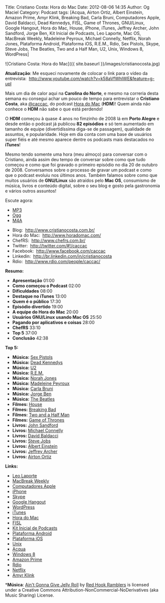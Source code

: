 Title: Cristiano Costa: Hora do Mac
Date: 2012-08-06 14:35
Author: Og Maciel
Category: Podcast
tags: [Acqua, Airton Ortiz, Albert Einstein, Amazon Prime, Amyr Klink, Breaking Bad, Carla Bruni, Computadores Apple, David Baldacci, Dead Kennedys, FISL, Game of Thrones, GNU/Linux, Google Hangout, Hora do Mac, House, iPhone, iTunes, Jeffrey Archer, John Sandford, Jorge Ben, Kit Inicial de Podcasts, Leo Laporte, Mac OS, MacBreak Weekly, Madeleine Peyroux, Michael Connelly, Netflix, Norah Jones, Plataforma Android, Plataforma iOS, R.E.M., Rdio, Sex Pistols, Skype, Steve Jobs, The Beatles, Two and a Half Man, U2, Unix, Windows 8, WordPress]

![Cristiano Costa: Hora do Mac]({{ site.baseurl }}/images/cristianocosta.jpg)


**Atualização**: Me esqueci novamente de colocar o link para o vídeo da
entrevista:  <http://www.youtube.com/watch?v=k58aVfWhIWE&feature=g-upl>

Mais um dia de calor aqui na **Carolina do Norte**, e mesmo na correria
desta semana eu consegui achar um pouco de tempo para entrevistar o
**Cristiano Costa**, aka
[@caccac](http://twitter.com/#!/caccac "http://twitter.com/#!/caccac"),
do podcast [Hora do
Mac](http://www.horadomac.com/ "http://www.horadomac.com/") (**HDM**)!
Quem ainda não conhece o **HDM** não sabe o que está perdendo!

O **HDM** começou à quase 4 anos no fimzinho de 2008 lá em **Porto
Alegre** e desde então o podcast já publicou **82 episódios** e só tem
aumentado em tamanho de equipe (divertidíssima diga-se de passagem),
qualidade de assuntos, e popularidade. Hoje em dia conta com uma base de
usuários super fiéis e até mesmo aparece dentre os podcasts mais
destacados no **iTunes**!

Mesmo tendo somente uma hora (meu almoço) para conversar com o
Cristiano, ainda assim deu tempo de conversar sobre como que tudo
começou e como que foi gravado o primeiro episódio no dia 20 de outubro
de 2008. Conversamos sobre o processo de gravar um podcast e como que o
podcast evoluiu nos últimos anos. Também falamos sobre como que muitos
usuários de **GNU/Linux** são atraídos pelo **Mac OS**, consumismo de
música, livros e conteúdo digital, sobre o seu blog e gosto pela
gastronomia e vários outros assuntos!

Escute agora:
* [MP3](http://downloads.ogmaciel.com/castalio-podcast-42.mp3)
* [Ogg](http://downloads.ogmaciel.com/castalio-podcast-42.ogg)
* [M4A](http://downloads.ogmaciel.com/castalio-podcast-42.m4a)

-   Blog:  <http://www.cristianocosta.com.br/>
-   Hora do Mac:  <http://www.horadomac.com/>
-   ChefRS:  <http://www.chefrs.com.br/>
-   Twitter:  <http://twitter.com/#!/caccac>
-   Facebook:  <http://www.facebook.com/caccac>
-   Linkedin:  <http://br.linkedin.com/in/cristianocosta>
-   Rdio:  <http://www.rdio.com/people/caccac/>

**Resumo:**

-   **Apresentação** 01:00
-   **Como começou o Podcast** 02:00
-   **Dificuldades** 08:00
-   **Destaque no iTunes** 13:00
-   **Quem é o público** 17:30
-   **Episódio divertido** 19:00
-   **A equipe do Hora do Mac** 20:00
-   **Usuários GNU/Linux usando Mac OS** 25:50
-   **Pagando por aplicativos e coisas** 28:00
-   **ChefRS** 33:10
-   **Top 5** 37:00
-   **Conclusão** 42:38

**Top 5:**

-   **Música:** [Sex Pistols](http://www.last.fm/search?q=Sex+Pistols)
-   **Música:** [Dead
    Kennedys](http://www.last.fm/search?q=Dead+Kennedys)
-   **Música:** [U2](http://www.last.fm/search?q=U2)
-   **Música:** [R.E.M.](http://www.last.fm/search?q=R.E.M.)
-   **Música:** [Norah Jones](http://www.last.fm/search?q=Norah+Jones)
-   **Música:** [Madeleine
    Peyroux](http://www.last.fm/search?q=Madeleine+Peyroux)
-   **Música:** [Carla Bruni](http://www.last.fm/search?q=Carla+Bruni)
-   **Música:** [Jorge Ben](http://www.last.fm/search?q=Jorge+Ben)
-   **Música:** [The Beatles](http://www.last.fm/search?q=The+Beatles)
-   **Filmes:** [House](http://www.imdb.com/find?s=all&q=House)
-   **Filmes:** [Breaking
    Bad](http://www.imdb.com/find?s=all&q=Breaking+Bad)
-   **Filmes:** [Two and a Half
    Man](http://www.imdb.com/find?s=all&q=Two+and+a+Half+Man)
-   **Filmes:** [Game of
    Thrones](http://www.imdb.com/find?s=all&q=Game+of+Thrones)
-   **Livros:** [John
    Sandford](http://www.amazon.com/s/ref=nb_sb_noss?url=search-alias%3Dstripbooks&field-keywords=John+Sandford)
-   **Livros:** [Michael
    Connelly](http://www.amazon.com/s/ref=nb_sb_noss?url=search-alias%3Dstripbooks&field-keywords=Michael+Connelly)
-   **Livros:** [David
    Baldacci](http://www.amazon.com/s/ref=nb_sb_noss?url=search-alias%3Dstripbooks&field-keywords=David+Baldacci)
-   **Livros:** [Steve
    Jobs](http://www.amazon.com/s/ref=nb_sb_noss?url=search-alias%3Dstripbooks&field-keywords=Steve+Jobs)
-   **Livros:** [Albert
    Einstein](http://www.amazon.com/s/ref=nb_sb_noss?url=search-alias%3Dstripbooks&field-keywords=Albert+Einstein)
-   **Livros:** [Jeffrey
    Archer](http://www.amazon.com/s/ref=nb_sb_noss?url=search-alias%3Dstripbooks&field-keywords=Jeffrey+Archer)
-   **Livros:** [Airton
    Ortiz](http://www.amazon.com/s/ref=nb_sb_noss?url=search-alias%3Dstripbooks&field-keywords=Airton+Ortiz)

**Links:**

-   [Leo Laporte](https://duckduckgo.com/?q=Leo+Laporte)
-   [MacBreak Weekly](https://duckduckgo.com/?q=MacBreak+Weekly)
-   [Computadores Apple](https://duckduckgo.com/?q=Computadores+Apple)
-   [iPhone](https://duckduckgo.com/?q=iPhone)
-   [Skype](https://duckduckgo.com/?q=Skype)
-   [Google Hangout](https://duckduckgo.com/?q=Google+Hangout)
-   [WordPress](https://duckduckgo.com/?q=WordPress)
-   [iTunes](https://duckduckgo.com/?q=iTunes)
-   [Hora do Mac](https://duckduckgo.com/?q=Hora+do+Mac)
-   [FISL](https://duckduckgo.com/?q=FISL)
-   [Kit Inicial de
    Podcasts](https://duckduckgo.com/?q=Kit+Inicial+de+Podcasts)
-   [Plataforma Android](https://duckduckgo.com/?q=Plataforma+Android)
-   [Plataforma iOS](https://duckduckgo.com/?q=Plataforma+iOS)
-   [Unix](https://duckduckgo.com/?q=Unix)
-   [Acqua](https://duckduckgo.com/?q=Acqua)
-   [Windows 8](https://duckduckgo.com/?q=Windows+8)
-   [Amazon Prime](https://duckduckgo.com/?q=Amazon+Prime)
-   [Rdio](https://duckduckgo.com/?q=Rdio)
-   [Netflix](https://duckduckgo.com/?q=Netflix)
-   [Amyr Klink](https://duckduckgo.com/?q=Amyr+Klink)

***Música**: [Ain't Gonna Give Jelly
Roll](http://freemusicarchive.org/music/Red_Hook_Ramblers/Live__WFMU_on_Antique_Phonograph_Music_Program_with_MAC_Feb_8_2011/Red_Hook_Ramblers_-_12_-_Aint_Gonna_Give_Jelly_Roll)
by [Red Hook Ramblers](http://www.redhookramblers.com/) is licensed under a Creative Commons
Attribution-NonCommercial-NoDerivatives (aka Music Sharing) License.
